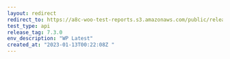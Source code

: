 ```yaml
---
layout: redirect
redirect_to: https://a8c-woo-test-reports.s3.amazonaws.com/public/release/7.3.0/wp-latest/api/index.html
test_type: api
release_tag: 7.3.0
env_description: "WP Latest"
created_at: "2023-01-13T00:22:08Z "
---
```

